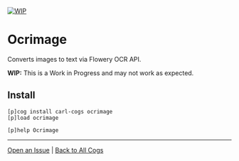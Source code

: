 [![WIP](https://img.shields.io/badge/tag-WIP-orange?logo=git&logoColor=white)](../README.md#tags)
# Ocrimage

Converts images to text via Flowery OCR API.

**WIP:** This is a Work in Progress and may not work as expected.

## Install

```text
[p]cog install carl-cogs ocrimage
[p]load ocrimage

[p]help Ocrimage
```

---
[Open an Issue](https://github.com/smashedr/carl-cogs/issues/new?title=Ocrimage) |
[Back to All Cogs](../README.md#public-cogs)
